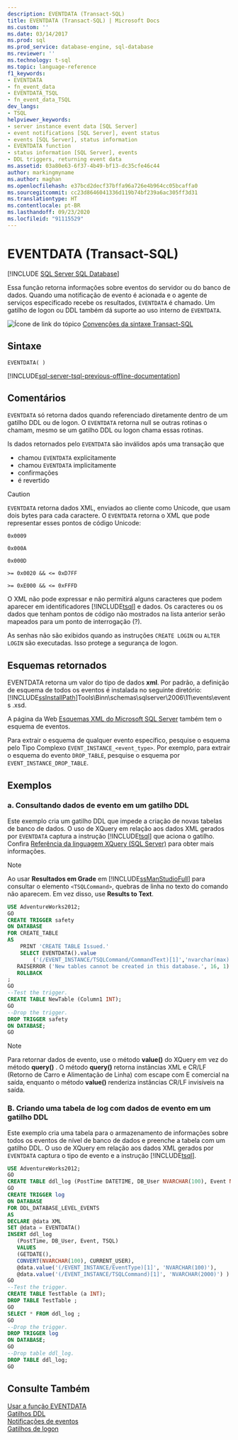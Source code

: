 ```yaml
---
description: EVENTDATA (Transact-SQL)
title: EVENTDATA (Transact-SQL) | Microsoft Docs
ms.custom: ''
ms.date: 03/14/2017
ms.prod: sql
ms.prod_service: database-engine, sql-database
ms.reviewer: ''
ms.technology: t-sql
ms.topic: language-reference
f1_keywords:
- EVENTDATA
- fn_event_data
- EVENTDATA_TSQL
- fn_event_data_TSQL
dev_langs:
- TSQL
helpviewer_keywords:
- server instance event data [SQL Server]
- event notifications [SQL Server], event status
- events [SQL Server], status information
- EVENTDATA function
- status information [SQL Server], events
- DDL triggers, returning event data
ms.assetid: 03a80e63-6f37-4b49-bf13-dc35cfe46c44
author: markingmyname
ms.author: maghan
ms.openlocfilehash: e37bcd2decf37bffa96a726e4b964cc05bcaffa0
ms.sourcegitcommit: cc23d8646041336d119b74bf239a6ac305ff3d31
ms.translationtype: HT
ms.contentlocale: pt-BR
ms.lasthandoff: 09/23/2020
ms.locfileid: "91115529"
---
```

# <a name="eventdata-transact-sql"></a>EVENTDATA (Transact-SQL)
[!INCLUDE [SQL Server SQL Database](../../includes/applies-to-version/sql-asdb.md)]

Essa função retorna informações sobre eventos do servidor ou do banco de dados. Quando uma notificação de evento é acionada e o agente de serviços especificado recebe os resultados, `EVENTDATA` é chamado. Um gatilho de logon ou DDL também dá suporte ao uso interno de `EVENTDATA`.  
  
 ![Ícone de link do tópico](../../database-engine/configure-windows/media/topic-link.gif "Ícone de link do tópico") [Convenções da sintaxe Transact-SQL](../../t-sql/language-elements/transact-sql-syntax-conventions-transact-sql.md)  
  
## <a name="syntax"></a>Sintaxe  
  
```syntaxsql
EVENTDATA( )
```

[!INCLUDE[sql-server-tsql-previous-offline-documentation](../../includes/sql-server-tsql-previous-offline-documentation.md)]

## <a name="remarks"></a>Comentários  
`EVENTDATA` só retorna dados quando referenciado diretamente dentro de um gatilho DDL ou de logon. O `EVENTDATA` retorna null se outras rotinas o chamam, mesmo se um gatilho DDL ou logon chama essas rotinas.
  
Is dados retornados pelo `EVENTDATA` são inválidos após uma transação que

+ chamou `EVENTDATA` explicitamente
+ chamou `EVENTDATA` implicitamente
+ confirmações
+ é revertido  
  
> [!CAUTION]  
>  `EVENTDATA` retorna dados XML, enviados ao cliente como Unicode, que usam dois bytes para cada caractere. O `EVENTDATA` retorna o XML que pode representar esses pontos de código Unicode:  
>   
>  `0x0009`  
>   
>  `0x000A`  
>   
>  `0x000D`  
>   
>  `>= 0x0020 && <= 0xD7FF`  
>   
>  `>= 0xE000 && <= 0xFFFD`  
>   
>  O XML não pode expressar e não permitirá alguns caracteres que podem aparecer em identificadores [!INCLUDE[tsql](../../includes/tsql-md.md)] e dados. Os caracteres ou os dados que tenham pontos de código não mostrados na lista anterior serão mapeados para um ponto de interrogação (?).  
  
As senhas não são exibidos quando as instruções `CREATE LOGIN` ou `ALTER LOGIN` são executadas. Isso protege a segurança de logon.  
  
## <a name="schemas-returned"></a>Esquemas retornados  
EVENTDATA retorna um valor do tipo de dados **xml**. Por padrão, a definição de esquema de todos os eventos é instalada no seguinte diretório: [!INCLUDE[ssInstallPath](../../includes/ssinstallpath-md.md)]Tools\Binn\schemas\sqlserver\2006\11\events\events .xsd.  
  
A página da Web [Esquemas XML do Microsoft SQL Server](https://go.microsoft.com/fwlink/?LinkID=31850) também tem o esquema de eventos.  
  
Para extrair o esquema de qualquer evento específico, pesquise o esquema pelo Tipo Complexo `EVENT_INSTANCE_<event_type>`. Por exemplo, para extrair o esquema do evento `DROP_TABLE`, pesquise o esquema por `EVENT_INSTANCE_DROP_TABLE`.  
  
## <a name="examples"></a>Exemplos  
  
### <a name="a-querying-event-data-in-a-ddl-trigger"></a>a. Consultando dados de evento em um gatilho DDL  
Este exemplo cria um gatilho DDL que impede a criação de novas tabelas de banco de dados. O uso de XQuery em relação aos dados XML gerados por `EVENTDATA` captura a instrução [!INCLUDE[tsql](../../includes/tsql-md.md)] que aciona o gatilho. Confira [Referência da linguagem XQuery &#40;SQL Server&#41;](../../xquery/xquery-language-reference-sql-server.md) para obter mais informações.  
  
> [!NOTE]  
>  Ao usar **Resultados em Grade** em [!INCLUDE[ssManStudioFull](../../includes/ssmanstudiofull-md.md)] para consultar o elemento `<TSQLCommand>`, quebras de linha no texto do comando não aparecem. Em vez disso, use **Results to Text**.  
  
```sql  
USE AdventureWorks2012;  
GO  
CREATE TRIGGER safety   
ON DATABASE   
FOR CREATE_TABLE   
AS   
    PRINT 'CREATE TABLE Issued.'  
    SELECT EVENTDATA().value  
        ('(/EVENT_INSTANCE/TSQLCommand/CommandText)[1]','nvarchar(max)')  
   RAISERROR ('New tables cannot be created in this database.', 16, 1)   
   ROLLBACK  
;  
GO  
--Test the trigger.  
CREATE TABLE NewTable (Column1 INT);  
GO  
--Drop the trigger.  
DROP TRIGGER safety  
ON DATABASE;  
GO  
```  
  
> [!NOTE]  
>  Para retornar dados de evento, use o método **value()** do XQuery em vez do método **query()** . O método **query()** retorna instâncias XML e CR/LF (Retorno de Carro e Alimentação de Linha) com escape com E comercial na saída, enquanto o método **value()** renderiza instâncias CR/LF invisíveis na saída.  
  
### <a name="b-creating-a-log-table-with-event-data-in-a-ddl-trigger"></a>B. Criando uma tabela de log com dados de evento em um gatilho DDL  
Este exemplo cria uma tabela para o armazenamento de informações sobre todos os eventos de nível de banco de dados e preenche a tabela com um gatilho DDL. O uso de XQuery em relação aos dados XML gerados por `EVENTDATA` captura o tipo de evento e a instrução [!INCLUDE[tsql](../../includes/tsql-md.md)].  
  
```sql 
USE AdventureWorks2012;  
GO  
CREATE TABLE ddl_log (PostTime DATETIME, DB_User NVARCHAR(100), Event NVARCHAR(100), TSQL NVARCHAR(2000));  
GO  
CREATE TRIGGER log   
ON DATABASE   
FOR DDL_DATABASE_LEVEL_EVENTS   
AS  
DECLARE @data XML  
SET @data = EVENTDATA()  
INSERT ddl_log   
   (PostTime, DB_User, Event, TSQL)   
   VALUES   
   (GETDATE(),   
   CONVERT(NVARCHAR(100), CURRENT_USER),   
   @data.value('(/EVENT_INSTANCE/EventType)[1]', 'NVARCHAR(100)'),   
   @data.value('(/EVENT_INSTANCE/TSQLCommand)[1]', 'NVARCHAR(2000)') ) ;  
GO  
--Test the trigger.  
CREATE TABLE TestTable (a INT);  
DROP TABLE TestTable ;  
GO  
SELECT * FROM ddl_log ;  
GO  
--Drop the trigger.  
DROP TRIGGER log  
ON DATABASE;  
GO  
--Drop table ddl_log.  
DROP TABLE ddl_log;  
GO  
```  
  
## <a name="see-also"></a>Consulte Também  
 [Usar a função EVENTDATA](../../relational-databases/triggers/use-the-eventdata-function.md)   
 [Gatilhos DDL](../../relational-databases/triggers/ddl-triggers.md)   
 [Notificações de eventos](../../relational-databases/service-broker/event-notifications.md)   
 [Gatilhos de logon](../../relational-databases/triggers/logon-triggers.md)  
  
  
